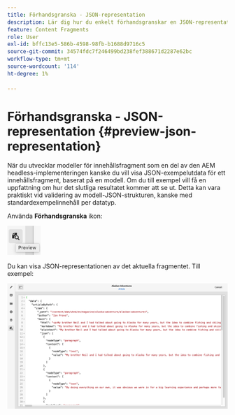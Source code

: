 ```yaml
---
title: Förhandsgranska - JSON-representation
description: Lär dig hur du enkelt förhandsgranskar en JSON-representation av dina innehållsfragment när du implementerar AEM headless-lösning.
feature: Content Fragments
role: User
exl-id: bffc13e5-586b-4598-98fb-b1688d9716c5
source-git-commit: 34574fdc7f246499bd238fef388671d2287e62bc
workflow-type: tm+mt
source-wordcount: '114'
ht-degree: 1%

---
```


# Förhandsgranska - JSON-representation {#preview-json-representation}

När du utvecklar modeller för innehållsfragment som en del av den AEM headless-implementeringen kanske du vill visa JSON-exempelutdata för ett innehållsfragment, baserat på en modell. Om du till exempel vill få en uppfattning om hur det slutliga resultatet kommer att se ut. Detta kan vara praktiskt vid validering av modell-JSON-strukturen, kanske med standardexempelinnehåll per datatyp.

Använda **Förhandsgranska** ikon:

![Innehållsfragmentsredigeraren - fliken Förhandsgranska](assets/cfm-preview-01.png)

Du kan visa JSON-representationen av det aktuella fragmentet. Till exempel:

![Innehållsfragmentredigerare - förhandsgranskning av ett fragment](assets/cfm-preview-02.png)
